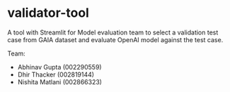 # validator-tool
A tool with Streamlit for Model evaluation team to select a validation test case from GAIA dataset and evaluate OpenAI model against the test case.

Team:
- Abhinav Gupta (002290559)
- Dhir Thacker (002819144)
- Nishita Matlani (002866323)
